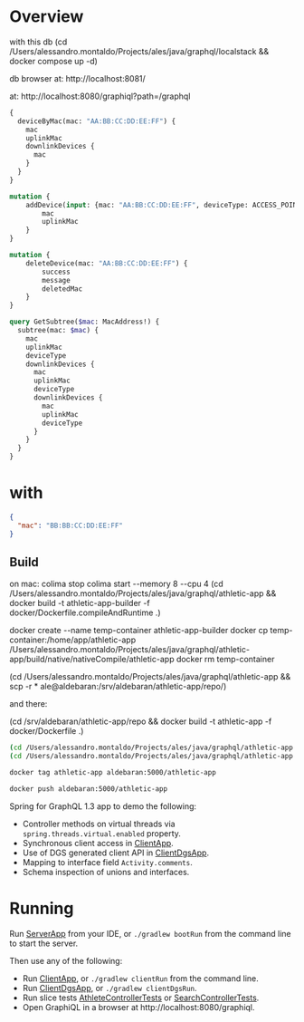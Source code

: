 # Overview

with this db (cd /Users/alessandro.montaldo/Projects/ales/java/graphql/localstack && docker compose up -d)

db browser at: http://localhost:8081/

at: http://localhost:8080/graphiql?path=/graphql

```graphql
{
  deviceByMac(mac: "AA:BB:CC:DD:EE:FF") {
    mac
    uplinkMac
    downlinkDevices {
      mac
    }
  }
}
```

```graphql
mutation {
    addDevice(input: {mac: "AA:BB:CC:DD:EE:FF", deviceType: ACCESS_POINT}) {
        mac
        uplinkMac
    }
}
```

```graphql
mutation {
    deleteDevice(mac: "AA:BB:CC:DD:EE:FF") {
        success
        message
        deletedMac
    }
}
```

```graphql
query GetSubtree($mac: MacAddress!) {
  subtree(mac: $mac) {
    mac
    uplinkMac
    deviceType
    downlinkDevices {
      mac
      uplinkMac
      deviceType
      downlinkDevices {
        mac
        uplinkMac
        deviceType
      }
    }
  }
}
```

# with
```json
{
  "mac": "BB:BB:CC:DD:EE:FF"
}
```

## Build

on mac:
colima stop
colima start --memory 8 --cpu 4
(cd /Users/alessandro.montaldo/Projects/ales/java/graphql/athletic-app && docker build -t athletic-app-builder -f docker/Dockerfile.compileAndRuntime .)

docker create --name temp-container athletic-app-builder
docker cp temp-container:/home/app/athletic-app /Users/alessandro.montaldo/Projects/ales/java/graphql/athletic-app/build/native/nativeCompile/athletic-app
docker rm temp-container

(cd /Users/alessandro.montaldo/Projects/ales/java/graphql/athletic-app && scp -r * ale@aldebaran:/srv/aldebaran/athletic-app/repo/)

and there:

(cd /srv/aldebaran/athletic-app/repo && docker build -t athletic-app -f docker/Dockerfile .)




```bash
(cd /Users/alessandro.montaldo/Projects/ales/java/graphql/athletic-app && docker build -t athletic-app -f docker/Dockerfile .)
(cd /Users/alessandro.montaldo/Projects/ales/java/graphql/athletic-app && docker build -t athletic-app-builder -f docker/Dockerfile.compileAndRuntime .)
```

```bash
docker tag athletic-app aldebaran:5000/athletic-app
```

```bash
docker push aldebaran:5000/athletic-app
```

Spring for GraphQL 1.3 app to demo the following:

- Controller methods on virtual threads via `spring.threads.virtual.enabled` property.
- Synchronous client access in [ClientApp](src/main/java/com/alesmontaldo/activity/ClientApp.java).
- Use of DGS generated client API in [ClientDgsApp](src/main/java/com/alesmontaldo/activity/ClientDgsApp.java).
- Mapping to interface field `Activity.comments`.
- Schema inspection of unions and interfaces.

# Running

Run [ServerApp](src/main/java/com/alesmontaldo/activity/ServerApp.java) from your IDE, or
`./gradlew bootRun` from the command line to start the server.

Then use any of the following:

- Run [ClientApp](src/main/java/com/alesmontaldo/activity/ClientApp.java), or `./gradlew clientRun` from the command line.
- Run [ClientDgsApp](src/main/java/com/alesmontaldo/activity/ClientDgsApp.java), or `./gradlew clientDgsRun`.
- Run slice tests [AthleteControllerTests](src/test/java/com/alesmontaldo/activity/AthleteControllerTests.java) or [SearchControllerTests](src/test/java/com/alesmontaldo/activity/SearchControllerTests.java).
- Open GraphiQL in a browser at http://localhost:8080/graphiql.
